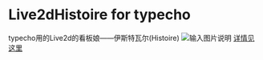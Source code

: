 # Live2dHistoire for typecho
typecho用的Live2d的看板娘——伊斯特瓦尔(Histoire)
![输入图片说明](https://gitee.com/uploads/images/2018/0302/092924_5f1545c7_1258290.jpeg "285e1519884533.jpg")
[详情见这里](http://www.wikimoe.com/?post=97)